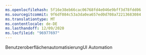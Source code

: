 ```yaml
---
ms.openlocfilehash: 5f16e38eb66cac06768fd4e046e9bff3d78fdd06
ms.sourcegitcommit: 9f6df084c53a3da0ea657ed0d708a72213683084
ms.translationtype: MT
ms.contentlocale: de-DE
ms.lasthandoff: 12/09/2020
ms.locfileid: "96977697"
---
```

<span data-ttu-id="432ea-101">Benutzeroberflächenautomatisierung</span><span class="sxs-lookup"><span data-stu-id="432ea-101">UI Automation</span></span>
